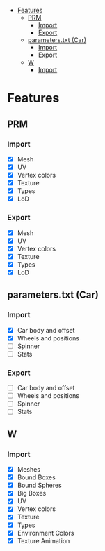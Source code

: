 <!-- TOC START min:1 max:3 link:true update:true -->
- [Features](#features)
  - [PRM](#prm)
    - [Import](#import)
    - [Export](#export)
  - [parameters.txt (Car)](#parameterstxt-car)
    - [Import](#import-1)
    - [Export](#export-1)
  - [W](#w)
    - [Import](#import-2)

<!-- TOC END -->

# Features
## PRM
### Import
- [X] Mesh
- [X] UV
- [X] Vertex colors
- [X] Texture
- [X] Types
- [X] LoD
### Export
- [X] Mesh
- [X] UV
- [X] Vertex colors
- [X] Texture
- [X] Types
- [X] LoD

## parameters.txt (Car)
### Import
- [X] Car body and offset
- [X] Wheels and positions
- [ ] Spinner
- [ ] Stats
### Export
- [ ] Car body and offset
- [ ] Wheels and positions
- [ ] Spinner
- [ ] Stats

## W
### Import
- [X] Meshes
- [X] Bound Boxes
- [X] Bound Spheres
- [X] Big Boxes
- [X] UV
- [X] Vertex colors
- [X] Texture
- [X] Types
- [X] Environment Colors
- [X] Texture Animation
